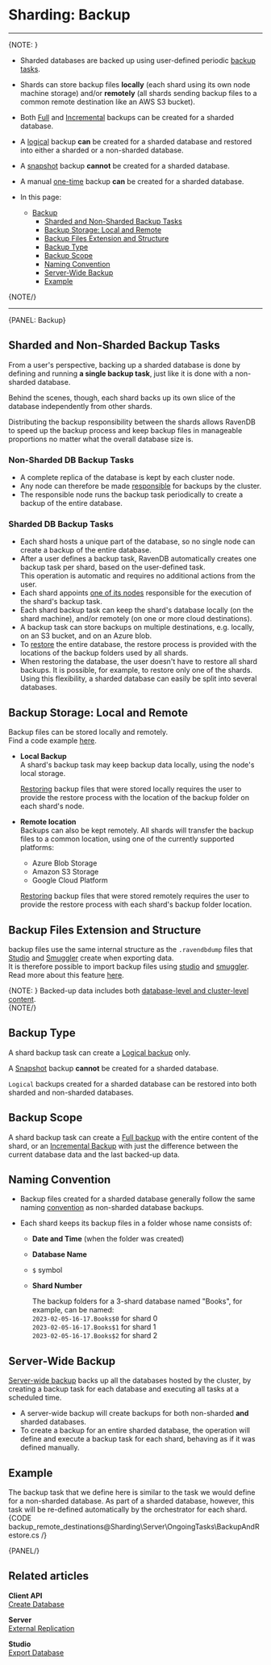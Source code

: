 ﻿# Sharding: Backup
---

{NOTE: }

* Sharded databases are backed up using user-defined periodic 
  [backup tasks](../../../../server/ongoing-tasks/backup-overview).  

* Shards can store backup files **locally** (each shard using its 
  own node machine storage) and/or **remotely** (all shards sending 
  backup files to a common remote destination like an AWS S3 bucket).  

* Both [Full](../../../../server/ongoing-tasks/backup-overview#full-backup) 
  and [Incremental](../../../../server/ongoing-tasks/backup-overview#incremental-backup) 
  backups can be created for a sharded database.  

* A [logical](../../../../server/ongoing-tasks/backup-overview#logical-backup) 
  backup **can** be created for a sharded database and restored into either 
  a sharded or a non-sharded database.  

* A [snapshot](../../../../server/ongoing-tasks/backup-overview#snapshot) 
  backup **cannot** be created for a sharded database.  

* A manual [one-time](../../../../studio/database/tasks/backup-task#manually-creating-one-time-backups) 
  backup **can** be created for a sharded database.  

* In this page:  
  * [Backup](../../../../sharding/server/ongoing-tasks/backup-and-restore/backup#backup)  
     * [Sharded and Non-Sharded Backup Tasks](../../../../sharding/server/ongoing-tasks/backup-and-restore/backup#sharded-and-non-sharded-backup-tasks)  
     * [Backup Storage: Local and Remote](../../../../sharding/server/ongoing-tasks/backup-and-restore/backup#backup-storage-local-and-remote)  
     * [Backup Files Extension and Structure](../../../../sharding/server/ongoing-tasks/backup-and-restore/backup#backup-files-extension-and-structure)  
     * [Backup Type](../../../../sharding/server/ongoing-tasks/backup-and-restore/backup#backup-type)  
     * [Backup Scope](../../../../sharding/server/ongoing-tasks/backup-and-restore/backup#backup-scope)  
     * [Naming Convention](../../../../sharding/server/ongoing-tasks/backup-and-restore/backup#naming-convention)  
     * [Server-Wide Backup](../../../../sharding/server/ongoing-tasks/backup-and-restore/backup#server-wide-backup)  
     * [Example](../../../../sharding/server/ongoing-tasks/backup-and-restore/backup#example)  

{NOTE/}

---

{PANEL: Backup}

## Sharded and Non-Sharded Backup Tasks

From a user's perspective, backing up a sharded database is done by 
defining and running **a single backup task**, just like it is done 
with a non-sharded database.  

Behind the scenes, though, each shard backs up its own slice of the 
database independently from other shards.  

Distributing the backup responsibility between the shards allows 
RavenDB to speed up the backup process and keep backup files in 
manageable proportions no matter what the overall database size is.  

### Non-Sharded DB Backup Tasks

* A complete replica of the database is kept by each cluster node.  
* Any node can therefore be made 
  [responsible](../../../../server/clustering/distribution/highly-available-tasks#responsible-node) 
  for backups by the cluster.  
* The responsible node runs the backup task periodically to create 
  a backup of the entire database.  
  
### Sharded DB Backup Tasks

* Each shard hosts a unique part of the database, so no single node 
  can create a backup of the entire database.  
* After a user defines a backup task, RavenDB automatically creates 
  one backup task per shard, based on the user-defined task.  
  This operation is automatic and requires no additional actions 
  from the user.  
* Each shard appoints [one of its nodes](../../../../sharding/overview#shard-replication) 
  responsible for the execution of the shard's backup task.  
* Each shard backup task can keep the shard's database 
  locally (on the shard machine), and/or remotely (on one 
  or more cloud destinations).  
* A backup task can store backups on multiple destinations, 
  e.g. locally, on an S3 bucket, and on an Azure blob.  
* To [restore](../../../../sharding/server/ongoing-tasks/backup-and-restore/restore) 
  the entire database, the restore process is provided with 
  the locations of the backup folders used by all shards.  
* When restoring the database, the user doesn't have to restore 
  all shard backups. It is possible, for example, to restore only 
  one of the shards. Using this flexibility, a sharded database 
  can easily be split into several databases.  

## Backup Storage: Local and Remote

Backup files can be stored locally and remotely.  
Find a code example [here](../../../../sharding/server/ongoing-tasks/backup-and-restore/backup#example).  

* **Local Backup**  
  A shard's backup task may keep backup data locally, 
  using the node's local storage.  

    [Restoring](../../../../sharding/server/ongoing-tasks/backup-and-restore/restore#section-2) 
    backup files that were stored locally requires the user to provide 
    the restore process with the location of the backup folder on each 
    shard's node.  

* **Remote location**  
  Backups can also be kept remotely. All shards will transfer 
  the backup files to a common location, using one of the currently 
  supported platforms:  
   * Azure Blob Storage  
   * Amazon S3 Storage  
   * Google Cloud Platform  

    [Restoring](../../../../sharding/server/ongoing-tasks/backup-and-restore/restore#section-2) 
    backup files that were stored remotely requires the user to provide 
    the restore process with each shard's backup folder location.  

## Backup Files Extension and Structure

backup files use the same internal structure as the `.ravendbdump` 
files that [Studio](../../../../studio/database/tasks/export-database) 
and [Smuggler](../../../../client-api/smuggler/what-is-smuggler) 
create when exporting data.  
It is therefore possible to import backup files using 
[studio](../../../../studio/database/tasks/import-data/import-data-file) 
and [smuggler](../../../../client-api/smuggler/what-is-smuggler#import).  
Read more about this feature [here](../../../../sharding/client-api/smuggler/import-and-export#import).  


{NOTE: }
Backed-up data includes both 
[database-level and cluster-level content](../../../../server/ongoing-tasks/backup-overview#backup-contents).  
{NOTE/}

## Backup Type

A shard backup task can create a 
[Logical backup](../../../../server/ongoing-tasks/backup-overview#logical-backup) 
only.  

A [Snapshot](../../../../server/ongoing-tasks/backup-overview#snapshot) 
backup **cannot** be created for a sharded database.  

`Logical` backups created for a sharded database can be restored into 
both sharded and non-sharded databases.  

## Backup Scope

A shard backup task can create 
a [Full backup](../../../../server/ongoing-tasks/backup-overview#full-backup) 
with the entire content of the shard, or an 
[Incremental Backup](../../../../server/ongoing-tasks/backup-overview#incremental-backup) 
with just the difference between the current database data and the last backed-up data.  

## Naming Convention

* Backup files created for a sharded database generally follow the same naming 
  [convention](../../../../server/ongoing-tasks/backup-overview#backup-name-and-folder-structure) 
  as non-sharded database backups.  

* Each shard keeps its backup files in a folder whose name consists of:  
   * **Date and Time** (when the folder was created)  
   * **Database Name**  
   * `$` symbol  
   * **Shard Number**  

      The backup folders for a 3-shard database named "Books", 
      for example, can be named:  
      `2023-02-05-16-17.Books$0` for shard 0  
      `2023-02-05-16-17.Books$1` for shard 1  
      `2023-02-05-16-17.Books$2` for shard 2  

## Server-Wide Backup

[Server-wide backup](../../../../client-api/operations/maintenance/backup/backup#server-wide-backup) 
backs up all the databases hosted by the cluster, by creating a backup 
task for each database and executing all tasks at a scheduled time.  

* A server-wide backup will create backups for both non-sharded **and** 
  sharded databases.  
* To create a backup for an entire sharded database, the operation will 
  define and execute a backup task for each shard, behaving as if it was 
  defined manually.  

## Example

The backup task that we define here is similar to the task we 
would define for a non-sharded database. As part of a sharded 
database, however, this task will be re-defined automatically 
by the orchestrator for each shard.  
{CODE backup_remote_destinations@Sharding\Server\OngoingTasks\BackupAndRestore.cs /}

{PANEL/}

## Related articles

**Client API**  
[Create Database](../../../../client-api/operations/server-wide/create-database)  

**Server**  
[External Replication](../../../../server/ongoing-tasks/external-replication)  

**Studio**  
[Export Database](../../../../studio/database/tasks/export-database)  

